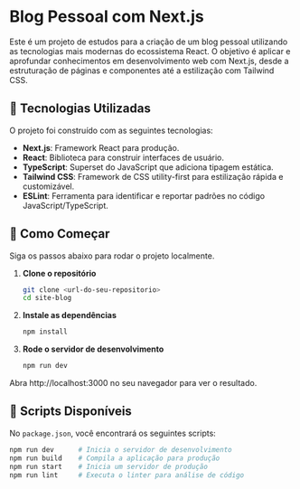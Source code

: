 # Blog Pessoal com Next.js

Este é um projeto de estudos para a criação de um blog pessoal utilizando as tecnologias mais modernas do ecossistema React. O objetivo é aplicar e aprofundar conhecimentos em desenvolvimento web com Next.js, desde a estruturação de páginas e componentes até a estilização com Tailwind CSS.

## 🚀 Tecnologias Utilizadas

O projeto foi construído com as seguintes tecnologias:

- **Next.js**: Framework React para produção.
- **React**: Biblioteca para construir interfaces de usuário.
- **TypeScript**: Superset do JavaScript que adiciona tipagem estática.
- **Tailwind CSS**: Framework de CSS utility-first para estilização rápida e customizável.
- **ESLint**: Ferramenta para identificar e reportar padrões no código JavaScript/TypeScript.

## 🏁 Como Começar

Siga os passos abaixo para rodar o projeto localmente.

1.  **Clone o repositório**
    ```bash
    git clone <url-do-seu-repositorio>
    cd site-blog
    ```

2.  **Instale as dependências**
    ```bash
    npm install
    ```

3.  **Rode o servidor de desenvolvimento**
    ```bash
    npm run dev
    ```

Abra http://localhost:3000 no seu navegador para ver o resultado.

## 📜 Scripts Disponíveis

No `package.json`, você encontrará os seguintes scripts:

```bash
npm run dev      # Inicia o servidor de desenvolvimento
npm run build    # Compila a aplicação para produção
npm run start    # Inicia um servidor de produção
npm run lint     # Executa o linter para análise de código
```